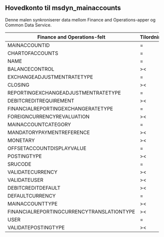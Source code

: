 ## <a name="main-account-to-msdyn_mainaccounts"></a>Hovedkonto til msdyn_mainaccounts

Denne malen synkroniserer data mellom Finance and Operations-apper og Common Data Service.

Finance and Operations-felt | Tilordningstype | Annet Dynamics 365-felt | Standardverdi
---|---|---|---
MAINACCOUNTID | = | msdyn_accountnumber | 
CHARTOFACCOUNTS | = | msdyn_chartofaccounts.msdyn_name | 
NAME | = | msdyn_name | 
BALANCECONTROL | >< | msdyn_balancecontrol | 
EXCHANGEADJUSTMENTRATETYPE | = | msdyn_exchangeadjustmentratetype.msdyn_name | 
CLOSING | >< | msdyn_closing | 
REPORTINGEXCHANGEADJUSTMENTRATETYPE | = | msdyn_reportingexchangeadjustmentratetype.msdyn_name | 
DEBITCREDITREQUIREMENT | >< | msdyn_debitcreditrequirement | 
FINANCIALREPORTINGEXCHANGERATETYPE | = | msdyn_financialreportingexchangeratetype.msdyn_name | 
FOREIGNCURRENCYREVALUATION | >< | msdyn_foreigncurrencyrevaluation | 
MAINACCOUNTCATEGORY | = | msdyn_mainaccountcategoryname | 
MANDATORYPAYMENTREFERENCE | >< | msdyn_mandatorypaymentreference | 
MONETARY | >< | msdyn_monetary | 
OFFSETACCOUNTDISPLAYVALUE | = | msdyn_offsetaccount | 
POSTINGTYPE | >< | msdyn_postingtype | 
SRUCODE | = | msdyn_srucode | 
VALIDATECURRENCY | >< | msdyn_validatecurrencycode | 
VALIDATEUSER | >< | msdyn_validateuser | 
DEBITCREDITDEFAULT | >< | msdyn_debitcreditdefault | 
DEFAULTCURRENCY | = | msdyn_defaultcurrency.isocurrencycode | 
MAINACCOUNTTYPE | >< | msdyn_mainaccounttype | 
FINANCIALREPORTINGCURRENCYTRANSLATIONTYPE | >< | msdyn_financialreportingcurrencytrantype | 
USER | = | msdyn_user | 
VALIDATEPOSTINGTYPE | >< | msdyn_validateposting | 
